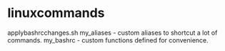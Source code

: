 # linuxcommands

applybashrcchanges.sh
my_aliases - custom aliases to shortcut a lot of commands.
my_bashrc - custom functions defined for convenience.

